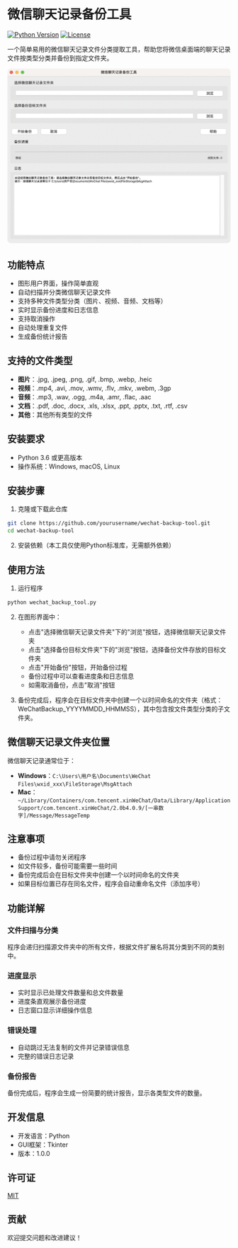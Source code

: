 # 微信聊天记录备份工具

[![Python Version](https://img.shields.io/badge/python-3.6%2B-blue)](https://www.python.org/downloads/)
[![License](https://img.shields.io/badge/license-MIT-green)](LICENSE)

一个简单易用的微信聊天记录文件分类提取工具，帮助您将微信桌面端的聊天记录文件按类型分类并备份到指定文件夹。

![工具截图](/img/image.png)

## 功能特点

- 图形用户界面，操作简单直观
- 自动扫描并分类微信聊天记录文件
- 支持多种文件类型分类（图片、视频、音频、文档等）
- 实时显示备份进度和日志信息
- 支持取消操作
- 自动处理重复文件
- 生成备份统计报告

## 支持的文件类型

- **图片**：.jpg, .jpeg, .png, .gif, .bmp, .webp, .heic
- **视频**：.mp4, .avi, .mov, .wmv, .flv, .mkv, .webm, .3gp
- **音频**：.mp3, .wav, .ogg, .m4a, .amr, .flac, .aac
- **文档**：.pdf, .doc, .docx, .xls, .xlsx, .ppt, .pptx, .txt, .rtf, .csv
- **其他**：其他所有类型的文件

## 安装要求

- Python 3.6 或更高版本
- 操作系统：Windows, macOS, Linux

## 安装步骤

1. 克隆或下载此仓库

```bash
git clone https://github.com/yourusername/wechat-backup-tool.git
cd wechat-backup-tool
```

2. 安装依赖（本工具仅使用Python标准库，无需额外依赖）

## 使用方法

1. 运行程序

```bash
python wechat_backup_tool.py
```

2. 在图形界面中：
   - 点击"选择微信聊天记录文件夹"下的"浏览"按钮，选择微信聊天记录文件夹
   - 点击"选择备份目标文件夹"下的"浏览"按钮，选择备份文件存放的目标文件夹
   - 点击"开始备份"按钮，开始备份过程
   - 备份过程中可以查看进度条和日志信息
   - 如需取消备份，点击"取消"按钮

3. 备份完成后，程序会在目标文件夹中创建一个以时间命名的文件夹（格式：WeChatBackup_YYYYMMDD_HHMMSS），其中包含按文件类型分类的子文件夹。

## 微信聊天记录文件夹位置

微信聊天记录通常位于：

- **Windows**：`C:\Users\用户名\Documents\WeChat Files\wxid_xxx\FileStorage\MsgAttach`
- **Mac**：`~/Library/Containers/com.tencent.xinWeChat/Data/Library/Application Support/com.tencent.xinWeChat/2.0b4.0.9/[一串数字]/Message/MessageTemp`

## 注意事项

- 备份过程中请勿关闭程序
- 如文件较多，备份可能需要一些时间
- 备份完成后会在目标文件夹中创建一个以时间命名的文件夹
- 如果目标位置已存在同名文件，程序会自动重命名文件（添加序号）

## 功能详解

### 文件扫描与分类

程序会递归扫描源文件夹中的所有文件，根据文件扩展名将其分类到不同的类别中。

### 进度显示

- 实时显示已处理文件数量和总文件数量
- 进度条直观展示备份进度
- 日志窗口显示详细操作信息

### 错误处理

- 自动跳过无法复制的文件并记录错误信息
- 完整的错误日志记录

### 备份报告

备份完成后，程序会生成一份简要的统计报告，显示各类型文件的数量。

## 开发信息

- 开发语言：Python
- GUI框架：Tkinter
- 版本：1.0.0

## 许可证

[MIT](LICENSE)

## 贡献

欢迎提交问题和改进建议！